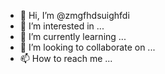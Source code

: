 - 👋 Hi, I’m @zmgfhdsuighfdi
- 👀 I’m interested in ...
- 🌱 I’m currently learning ...
- 💞️ I’m looking to collaborate on ...
- 📫 How to reach me ...

<!---
zmgfhdsuighfdi/zmgfhdsuighfdi is a ✨ special ✨ repository because its `README.md` (this file) appears on your GitHub profile.
You can click the Preview link to take a look at your changes.
--->
